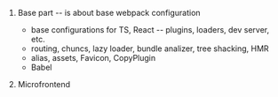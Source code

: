 1. Base part -- is about base webpack configuration
   *  base configurations for TS, React -- plugins, loaders, dev server, etc.
   *  routing, chuncs, lazy loader, bundle analizer, tree shacking, HMR
   *  alias, assets, Favicon, CopyPlugin
   *  Babel
  
2. Microfrontend
